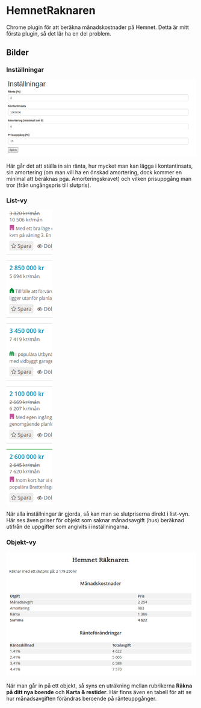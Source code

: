 # HemnetRaknaren
Chrome plugin för att beräkna månadskostnader på Hemnet. Detta är mitt första plugin, så det lär ha en del problem.

## Bilder

### Inställningar
![Inställningar](https://github.com/marcusthorstrom/HemnetRaknaren/blob/master/images/HemnetRaknaren_settings.png "Inställningar")

Här går det att ställa in sin ränta, hur mycket man kan lägga i kontantinsats, sin amortering (om man vill ha en önskad amortering, dock kommer en minimal att beräknas pga. Amorteringskravet) och vilken prisuppgång man tror (från ungångspris till slutpris).

### List-vy
![List-vy](https://github.com/marcusthorstrom/HemnetRaknaren/blob/master/images/HemnetRaknaren_listings.png "List-vy")

När alla inställningar är gjorda, så kan man se slutpriserna direkt i list-vyn. Här ses även priser för objekt som saknar månadsavgift (hus) beräknad utifrån de uppgifter som angivits i inställningarna.

### Objekt-vy
![Objekt-vy](https://github.com/marcusthorstrom/HemnetRaknaren/blob/master/images/HemnetRaknaren_listing.png "Objekt-vy")

När man går in på ett objekt, så syns en uträkning mellan rubrikerna **Räkna på ditt nya boende** och **Karta & restider**.
Här finns även en tabell för att se hur månadsavgiften förändras beroende på ränteuppgånger.
